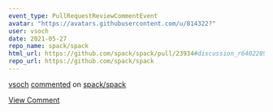 ```yaml
---
event_type: PullRequestReviewCommentEvent
avatar: "https://avatars.githubusercontent.com/u/814322?"
user: vsoch
date: 2021-05-27
repo_name: spack/spack
html_url: https://github.com/spack/spack/pull/23934#discussion_r640228961
repo_url: https://github.com/spack/spack
---
```


<a href='https://github.com/vsoch' target='_blank'>vsoch</a> <a href='https://github.com/spack/spack/pull/23934#discussion_r640228961' target='_blank'>commented</a> on <a href='https://github.com/spack/spack' target='_blank'>spack/spack</a>

<a href='https://github.com/spack/spack/pull/23934#discussion_r640228961' target='_blank'>View Comment</a>